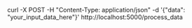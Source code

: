 curl -X POST -H "Content-Type: application/json" -d '{"data": "your_input_data_here"}' http://localhost:5000/process_data

